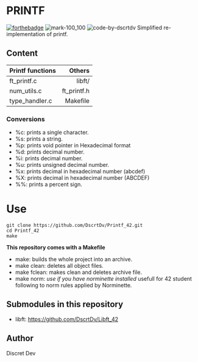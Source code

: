 # PRINTF
[![forthebadge](https://forthebadge.com/images/badges/made-with-c.svg)](https://forthebadge.com)
![mark-100_100](https://user-images.githubusercontent.com/92900172/219589973-cf218793-37ae-48dd-a256-6fb6e3339ad9.svg)
![code-by-dscrtdv](https://user-images.githubusercontent.com/92900172/200837083-3fe44953-8c00-49be-9837-a2abb5437ea6.svg)
Simplified re-implementation of printf.

## Content

Printf functions | Others
:----------- | ------------: |
ft_printf.c   |   libft/
num_utils.c   |   ft_printf.h
type_handler.c|   Makefile

### Conversions
+ %c: prints a single character.
+ %s: prints a string.
+ %p: prints void pointer in Hexadecimal format
+ %d: prints decimal number.
+ %i: prints decimal number.
+ %u: prints unsigned decimal number.
+ %x: prints decimal in hexadecimal number (abcdef)
+ %X: prints decimal in hexadecimal number (ABCDEF)
+ %%: prints a percent sign.

# Use

```
git clone https://github.com/DscrtDv/Printf_42.git
cd Printf_42
make
```

**This repository comes with a Makefile**
+ make: builds the whole project into an archive.
+ make clean: deletes all object files.
+ make fclean: makes clean and deletes archive file.
+ make norm: *use if you have norminette installed* usefull for 42 student following to norm rules applied by Norminette.

## Submodules in this repository

+ libft: https://github.com/DscrtDv/Libft_42

## Author
Discret Dev
